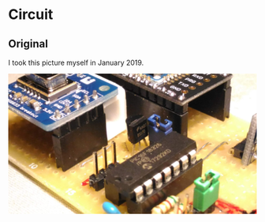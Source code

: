 # Circuit

## Original

I took this picture myself in January 2019.

<img src="P_20190128_204244.jpg" width=600>
